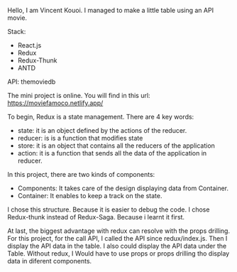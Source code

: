 Hello, I am Vincent Kouoi. I managed to make a little table using an API movie.

Stack:

- React.js
- Redux
- Redux-Thunk
- ANTD

API: themoviedb

The mini project is online. You will find in this url: https://moviefamoco.netlify.app/

To begin, Redux is a state management. There are 4 key words:

- state: it is an object defined by the actions of the reducer.
- reducer: is is a function that modifies state
- store: it is an object that contains all the reducers of the application
- action: it is a function that sends all the data of the application in reducer.

In this project, there are two kinds of components:

- Components: It takes care of the design displaying data from Container.
- Container: It enables to keep a track on the state.

I chose this structure. Because it is easier to debug the code.
I chose Redux-thunk instead of Redux-Saga. Because i learnt it first.

At last, the biggest advantage with redux can resolve with the props drilling.
For this project, for the call API, I called the API since redux/index.js. Then I display the API data in the table. I also could display the API data under the Table.
Without redux, I Would have to use props or props drilling tho display data in diferent components.
